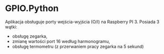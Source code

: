 # GPIO.Python
Aplikacja obsługuje porty wejścia-wyjścia (O/I) na Raspberry PI 3.
Posiada 3 wątki:
- obsługę zegarka,
- zmianę wartości port 16 według harmonogramu,
- obsługę termometru (z przerwaniem pracy zegarka na 5 sekund)
